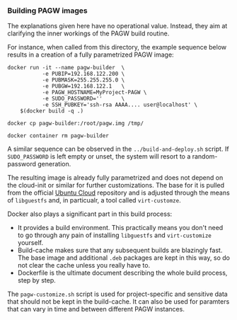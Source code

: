 ### Building PAGW images

The explanations given here have no operational value. Instead, they aim at clarifying the inner workings of the PAGW build routine. 

For instance, when called from this directory, the example sequence below results in a creation of a fully parametrized PAGW image: 

```
docker run -it --name pagw-builder  \
           -e PUBIP=192.168.122.200 \
           -e PUBMASK=255.255.255.0 \
           -e PUBGW=192.168.122.1   \
           -e PAGW_HOSTNAME=MyProject-PAGW \
           -e SUDO_PASSWORD=''      \
           -e SSH_PUBKEY='ssh-rsa AAAA.... user@localhost' \
    $(docker build -q .)

docker cp pagw-builder:/root/pagw.img /tmp/

docker container rm pagw-builder
```

A similar sequence can be observed in the `../build-and-deploy.sh` script. If `SUDO_PASSWORD` is left empty or unset, the system will resort to a random-password generation.

The resulting image is already fully parametrized and does not depend on the cloud-init or similar for further customizations. The base for it is pulled from the official [Ubuntu Cloud](https://cloud-images.ubuntu.com/) repository and is adjusted through the means of `libguestfs` and, in particualr, a tool called `virt-customze`.  

Docker also plays a significant part in this build process:

- It provides a build environment. This practically means you don't need to go through any pain of installing `libguestfs` and `virt-customize` yourself.
- Build-cache makes sure that any subsequent builds are blazingly fast. The base image and additional `.deb` packages are kept in this way, so do not clear the cache unless you really have to.
- Dockerfile is the ultimate document describing the whole build process, step by step.   

The `pagw-customize.sh` script is used for project-specific and sensitive data that should not be kept in the build-cache. It can also be used for paramters that can vary in time and between different PAGW instances.
